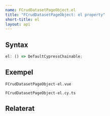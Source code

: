 ```yaml
---
name: FCrudDatasetPageObject.el
title: "FCrudDatasetPageObject: el property"
short-title: el
layout: api
---
```


## Syntax

```ts nocompile nolint
el: () => DefaultCypressChainable;
```

## Exempel

```import static
FCrudDatasetPageObject-el.vue
```

```import
FCrudDatasetPageObject-el.cy.ts
```

## Relaterat

